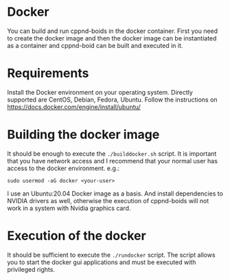 # Docker
You can build and run cppnd-boids in the docker container. First you need to create the docker image and then the docker image can be instantiated as a container and cppnd-boid can be built and executed in it.

# Requirements
Install the Docker environment on your operating system. Directly supported are CentOS, Debian, Fedora, Ubuntu. Follow the instructions on  https://docs.docker.com/engine/install/ubuntu/

# Building the docker image
It should be enough to execute the ```./builddocker.sh``` script. It is important that you have network access and I recommend that your normal user has access to the docker environment. e.g.:
```
sudo usermod -aG docker <your-user>
```
I use an Ubuntu:20.04 Docker image as a basis. And install dependencies to NVIDIA drivers as well, otherwise the execution of cppnd-boids will not work in a system with Nvidia graphics card.

# Execution of the docker
It should be sufficient to execute the ```./rundocker``` script. The script allows you to start the docker gui applications and must be executed with privileged rights. 
